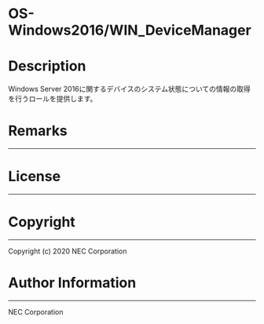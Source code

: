 OS-Windows2016/WIN_DeviceManager
=======================================================
# Description
Windows Server 2016に関するデバイスのシステム状態についての情報の取得を行うロールを提供します。

# Remarks
-------

# License
-------

# Copyright
---------
Copyright (c) 2020 NEC Corporation

# Author Information
------------------
NEC Corporation
